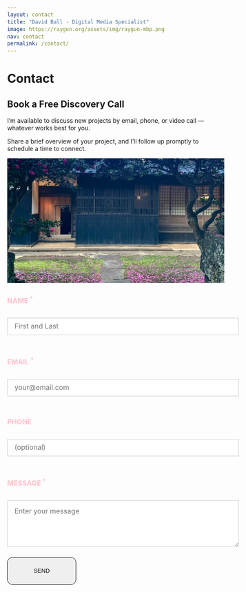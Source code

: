 ```yaml
---
layout: contact
title: "David Ball - Digital Media Specialist"
image: https://raygun.org/assets/img/raygun-mbp.png
nav: contact
permalink: /contact/
---
```

<div class="container-fluid statement">
  <div class="container">
    <div class="row">
      <div class="col-12">
        <div class="d-flex align-items-center text-center my-4 pb-2">
              <div class="flex-grow-1 border-top" data-aos="fade-right"></div>
              <h1 class="fw-normal px-5 mb-2" data-aos="fade-in">Contact</h1>
              <div class="flex-grow-1 border-top" data-aos="fade-left"></div>
          </div>
      </div>
    </div>
    <div class="row vertical-align py-5" data-aos="fade-up">
      <div class="col-lg-6">
        <h2 class="text-center mb-5 text-uppercase"><i class="fas fa-envelope"></i> Book a Free Discovery Call</h2>
        <p class="introduction">I’m available to discuss new projects by email, phone, or video call &mdash; whatever works best for you.</p>
        <p class="introduction mb-5">Share a brief overview of your project, and I’ll follow up promptly to schedule a time to connect.</p>
        <img src="/assets/img/kominka-resize.jpg" alt="Photograph of Japanese Kominka in Ojika, Nagasaski" class="img-fluid pb-5 rounded rounded-4">
      </div>
      <div class="col-lg-6"> 
        <form id="fs-frm" name="simple-contact-form" accept-charset="utf-8" action="https://formspree.io/f/xoqgndjd" method="post">
          <fieldset id="fs-frm-inputs">
            <label for="full-name"><h4>NAME <sup>*</sup></h4></label>
            <input type="text" name="name" id="full-name" placeholder="First and Last" class="rounded-4" required="">
            <label for="email-address"><h4>EMAIL <sup>*</sup></h4></label>
            <input type="text" name="name" id="full-name" placeholder="your@email.com" class="rounded-4" required="">
            <label for="phone"><h4>PHONE</h4></label>
            <input type="tel" name="_replyto" id="mobile" placeholder="(optional)" class="rounded-4" required="">
            <label for="message"><h4>MESSAGE <sup>*</sup></h4></label>
            <textarea rows="5" name="message" id="message" placeholder="Enter your message" class="rounded-4" required=""></textarea>
            <input type="hidden" name="_subject" id="email-subject" value="Contact Form Submission">
          </fieldset>
          <button type="submit" class="btn send-button w-100">
            <span class="fs-5">
              <i class="fa fa-arrow-right fa-lg"></i> <span class="ps-3">SEND</span>
            </span>
          </button>
        </form>
        <style>/* reset */
          #fs-frm input,
          #fs-frm select,
          #fs-frm textarea,
          #fs-frm fieldset,
          #fs-frm optgroup,
          #fs-frm label,
          #fs-frm #card-element:disabled {
            font-family: inherit;
            font-size: 100%;
            color: #ffc0cb;
            border: none;
            border-radius: 0;
            display: block;
            width: 100%;
            padding: 0;
            margin: 0;
            -webkit-appearance: none;
            -moz-appearance: none;
          }
          #fs-frm label,
          #fs-frm legend,
          #fs-frm ::placeholder {
            font-size: 1rem;
            margin-bottom: .5rem;
            padding-top: .2rem;
            display: flex;
            align-items: baseline;
          }
          /* border, padding, margin, width */
          #fs-frm input,
          #fs-frm select,
          #fs-frm textarea,
          #fs-frm #card-element {
            border: 1px solid rgba(0,0,0,0.2);
            padding: .75em 1rem;
            margin-bottom: 1.5rem;
            color: #16384e;
          }
          #fs-frm input:focus,
          #fs-frm select:focus,
          #fs-frm textarea:focus {
            background-color: #ffc0cb;
            color: black;
            outline-style: solid;
            outline-width: thin;
            outline-color: gray;
            outline-offset: -1px;
          }
          #fs-frm [type="text"],
          #fs-frm [type="email"] {
            width: 100%;
          }
          #fs-frm [type="button"],
          #fs-frm [type="submit"],
          #fs-frm [type="reset"] {
            width: auto;
            cursor: pointer;
            -webkit-appearance: button;
            -moz-appearance: button;
            appearance: button;
              display: flex;
            min-width: 10rem;
            min-height: 4rem;
            justify-content: center;
            align-items: center;
            line-height: 35px;
            border: 1px solid;
            border-radius: 12px;
            text-align: center;
            color: #000;
            text-decoration: none;
            transition: all 0.35s;
            box-sizing: border-box;
          }
          #fs-frm [type="button"]:focus,
          #fs-frm [type="submit"]:focus,
          #fs-frm [type="reset"]:focus {
            outline: none;
          }
          #fs-frm [type="submit"],
          #fs-frm [type="reset"] {
            margin-bottom: 0;
          }
          #fs-frm select {
            text-transform: none;
          }
          #fs-frm [type="checkbox"] {
            -webkit-appearance: checkbox;
            -moz-appearance: checkbox;
            appearance: checkbox;
            display: inline-block;
            width: auto;
            margin: 0 .5em 0 0 !important;
          }
          #fs-frm [type="radio"] {
            -webkit-appearance: radio;
            -moz-appearance: radio;
            appearance: radio;
          }
          /* address, locale */
          #fs-frm fieldset.locale input[name="city"],
          #fs-frm fieldset.locale select[name="state"],
          #fs-frm fieldset.locale input[name="postal-code"] {
            display: inline;
          }
          #fs-frm fieldset.locale input[name="city"] {
            width: 52%;
          }
          #fs-frm fieldset.locale select[name="state"],
          #fs-frm fieldset.locale input[name="postal-code"] {
            width: 20%;
          }
          #fs-frm fieldset.locale input[name="city"],
          #fs-frm fieldset.locale select[name="state"] {
            margin-right: 3%;
          }
        </style>
      </div>
    </div>
  </div>
</div>